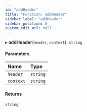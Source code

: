 ```yaml
---
id: "addHeader"
title: "Function: addHeader"
sidebar_label: "addHeader"
sidebar_position: 0
custom_edit_url: null
---
```


▸ **addHeader**(`header`, `context`): `string`

#### Parameters

| Name | Type |
| :------ | :------ |
| `header` | `string` |
| `context` | `string` |

#### Returns

`string`
